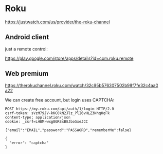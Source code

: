 # Roku

https://justwatch.com/us/provider/the-roku-channel

## Android client

just a remote control:

https://play.google.com/store/apps/details?id=com.roku.remote

## Web premium

https://therokuchannel.roku.com/watch/32c95b576307502b98f7fe32c4aa0a22

We can create free account, but login uses CAPTCHA:

~~~
POST https://my.roku.com/api/auth/1/login HTTP/2.0
csrf-token: sVzM79JV-kKC0kN2Jlz_PlI6vHLZ3NhqOqFk
content-type: application/json
cookie: _csrf=LHBM-wxg8GRExB8JboGxeJCC

{"email":"EMAIL","password":"PASSWORD","rememberMe":false}

{
  "error": "captcha"
}
~~~
